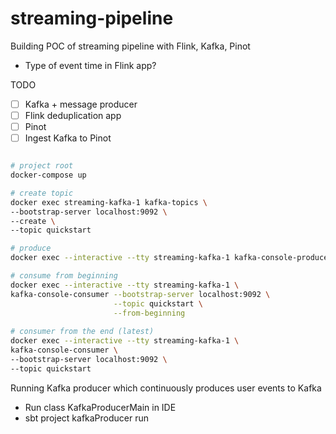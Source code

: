 # streaming-pipeline
Building POC of streaming pipeline with Flink, Kafka, Pinot

- Type of event time in Flink app?

TODO
- [ ] Kafka + message producer
- [ ] Flink deduplication app
- [ ] Pinot
- [ ] Ingest Kafka to Pinot

```bash

# project root 
docker-compose up

# create topic
docker exec streaming-kafka-1 kafka-topics \
--bootstrap-server localhost:9092 \
--create \
--topic quickstart

# produce 
docker exec --interactive --tty streaming-kafka-1 kafka-console-producer --bootstrap-server localhost:9092 --topic quickstart

# consume from beginning
docker exec --interactive --tty streaming-kafka-1 \
kafka-console-consumer --bootstrap-server localhost:9092 \
                       --topic quickstart \
                       --from-beginning
             
# consumer from the end (latest)          
docker exec --interactive --tty streaming-kafka-1 \
kafka-console-consumer \
--bootstrap-server localhost:9092 \
--topic quickstart 


```

Running Kafka producer which continuously produces user events to Kafka
- Run class KafkaProducerMain in IDE
- sbt project kafkaProducer run